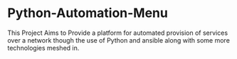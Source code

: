 # Python-Automation-Menu
This Project Aims to Provide a platform for automated provision of services over a network though the use of Python and ansible along with some more technologies meshed in.
